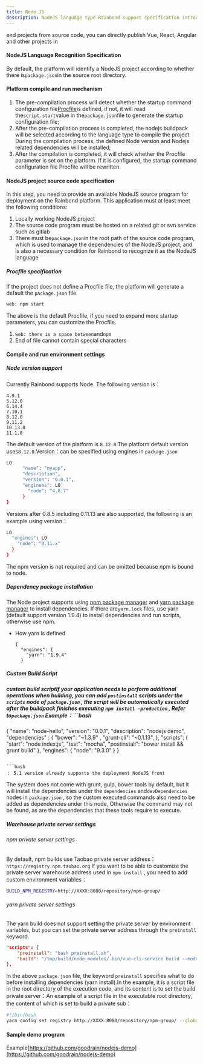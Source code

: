 ```yaml
---
title: Node.JS
description: NodeJS language type Rainbond support specification introduction
---
```


end projects from source code, you can directly publish Vue, React, Angular and other projects in

#### NodeJS Language Recognition Specification

By default, the platform will identify a NodeJS project according to whether there is`package.json`in the source root directory.

#### Platform compile and run mechanism

1. The pre-compilation process will detect whether the startup command configuration file[Procfile](./procfile)is defined, if not, it will read the`script.start`value in the`package.json`file to generate the startup configuration file;
2. After the pre-compilation process is completed, the nodejs buildpack will be selected according to the language type to compile the project. During the compilation process, the defined Node version and Nodejs related dependencies will be installed;
3. After the compilation is completed, it will check whether the Procfile parameter is set on the platform. If it is configured, the startup command configuration file Procfile will be rewritten.

#### NodeJS project source code specification

In this step, you need to provide an available NodeJS source program for deployment on the Rainbond platform. This application must at least meet the following conditions:

1. Locally working NodeJS project
2. The source code program must be hosted on a related git or svn service such as gitlab
3. There must be`package.json`in the root path of the source code program, which is used to manage the dependencies of the NodeJS project, and is also a necessary condition for Rainbond to recognize it as the NodeJS language

##### Procfile specification

If the project does not define a Procfile file, the platform will generate a default the `package.json` file.

```bash
web: npm start
```

The above is the default Procfile, if you need to expand more startup parameters, you can customize the Procfile.

1. `web: there is a space between`and`npm`
2. End of file cannot contain special characters

#### Compile and run environment settings

##### Node version support

Currently Rainbond supports Node. The following version is：

```
4.9.1
5.12.0
6.14.4
7.10.1
8.12.0
9.11.2
10.13.0
11.1.0
```

The default version of the platform is `8.12.0`.The platform default version uses`8.12.0`.Version：can be specified using engines in `package.json`

```bash
LO
      "name": "myapp",
      "description",
      "version": "0.0.1",
      "enginees": LO
        "node": "4.8.7"
      }
}
```

Versions after 0.8.5 including 0.11.13 are also supported, the following is an example using version：

```bash
LO
  "engines": LO
    "node": "0.11.x"
  }
}
```

The npm version is not required and can be omitted because npm is bound to node.

##### Dependency package installation

The Node project supports using [npm package manager](https://www.npmjs.com/) and [yarn package manager](https://yarnpkg.com/) to install dependencies. If there are`yarn.lock` files, use yarn (default support version 1.9.4) to install dependencies and run scripts, otherwise use npm.

- How yarn is defined

  ```
  {
    "engines": {
      "yarn": "1.9.4"
    }
  ```

##### Custom Build Script

##### custom build scriptIf your application needs to perform additional operations when building, you can add `postinstall` scripts under the `scripts` node of `package.json` , the script will be automatically executed after the buildpack finishes executing `npm install —production` , Refer to`package.json` Example：```bash
{
"name": "node-hello",
"version": "0.0.1",
"description": "nodejs demo",
"dependencies" : {
  "bower": "~1.3.9" ,
  "grunt-cli": "~0.1.13",
},
"scripts": {
  "start": "node index.js",
  "test": "mocha",
  "postinstall": "bower install && grunt build"
},
"engines": {
  "node": "9.3.0"
}
}
```

```bash
： 5.1 version already supports the deployment NodeJS front
```

The system does not come with grunt, gulp, bower tools by default, but it will install the dependencies under the `dependencies` and`devDependencies` nodes in `package.json` , so the custom executed commands also need to be added as dependencies under this node, Otherwise the command may not be found, as are the dependencies that these tools require to execute.

##### Warehouse private server settings

###### npm private server settings

By default, npm builds use Taobao private server address： `https://registry.npm.taobao.org` If you want to be able to customize the private server warehouse address used in `npm install` , you need to add custom environment variables：

```bash
BUILD_NPM_REGISTRY=http://XXXX:8080/repository/npm-group/
```

###### yarn private server settings

The yarn build does not support setting the private server by environment variables, but you can set the private server address through the `preinstall` keyword.

```json
"scripts": {
    "preinstall": "bash preinstall.sh",
    "build": "/tmp/build/node_modules/.bin/vue-cli-service build --mode test"
},
```

In the above `package.json` file, the keyword `preinstall` specifies what to do before installing dependencies (yarn install).In the example, it is a script file in the root directory of the execution code, and its content is to set the build private server：An example of a script file in the executable root directory, the content of which is set to build a private sub：

```bash
#!/bin/bash
yarn config set registry http://XXXX:8080/repository/npm-group/ --global
```

#### Sample demo program

Example[https://github.com/goodrain/nodejs-demo](https://github.com/goodrain/nodejs-demo)
